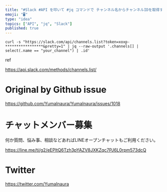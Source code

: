 ```yaml
---
title: "#Slack #API を叩いて #jq コマンドで チャンネル名からチャンネルIDを取得する例"
emoji: "🖥"
type: "idea"
topics: ["API", "jq", "Slack"]
published: true
---
```


```
curl -s "https://slack.com/api/channels.list?token=xoxp-*****************&pretty=1" | jq --raw-output '.channels[] | select(.name == "your_channel") | .id'
```

ref

https://api.slack.com/methods/channels.list/

# Original by Github issue

https://github.com/YumaInaura/YumaInaura/issues/1018








<!-- Update From Qiita API -->

# チャットメンバー募集


何か質問、悩み事、相談などあればLINEオープンチャットもご利用ください。

https://line.me/ti/g2/eEPltQ6Tzh3pYAZV8JXKZqc7PJ6L0rpm573dcQ





# Twitter


https://twitter.com/YumaInaura


<!-- Update From Qiita API -->


